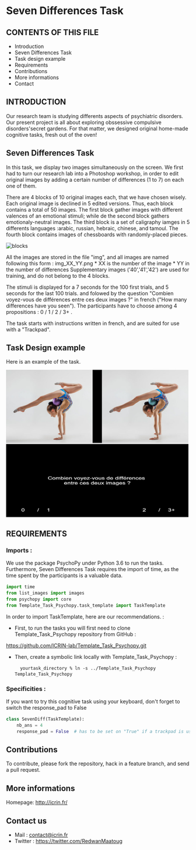 # Seven Differences Task
CONTENTS OF THIS FILE
---------------------
* Introduction
* Seven Differences Task 
* Task design example
* Requirements
* Contributions
* More informations
* Contact



INTRODUCTION
------------
Our research team is studying differents aspects of psychiatric disorders. Our present project is all about exploring obssessive compulsive disorders'secret gardens. For that matter, we designed original home-made cognitive tasks, fresh out of the oven!


Seven Differences Task 
------------

In this task, we display two images simultaneously on the screen. We first had to turn our research lab into a Photoshop workshop, in order to edit original images by adding a certain number of differences (1 to 7) on each one of them.

There are 4 blocks of 10 original images each, that we have chosen wisely. Each original image is declined in 5 edited versions. 
Thus, each block contains a total of 50 images. The first block gather images with different valences of an emotional stimuli; while de the second block gathers emotionaly-neutral images. The third block is a set of caligraphy iamges in 5 differents languages :arabic, russian, hebraic, chinese, and tamoul. The fourth block contains images of chessboards with randomly-placed pieces. 

![blocks](https://user-images.githubusercontent.com/92592951/168604208-e19e8e00-69e1-4bea-a8c7-a82b4518a2d4.png)


All the images are stored in the file "img", and all images are named following this form : img_XX_YY.png
    * XX is the number of the image
    * YY in the number of differences 
Supplementary images ('40','41','42') are used for training, and do not belong to the 4 blocks.

The stimuli is displayed for a 7 seconds for the 100 first trials, and 5 seconds for the last 100 trials. and folowed by the question "Combien voyez-vous de différences entre ces deux images ?" in french ("How many differences have you seen"). 
The participants have to choose among 4 propositions : 0 / 1 / 2 / 3+ . 

The task starts with instructions written in french, and are suited for use with a "Trackpad". 



Task Design example
------------

Here is an example of the task. 

<img src="img_example_readme/img_40_2.png" width="500" height="200"/>
<img src="img_example_readme/question.png" width="500" height="200"/>



REQUIREMENTS
------------
### Imports : 

We use the package PsychoPy under Python 3.6 to run the tasks. Furthermore, Seven Differences Task requires the import of time, as the time spent by the participants is a valuable data.

```python
import time
from list_images import images
from psychopy import core
from Template_Task_Psychopy.task_template import TaskTemplate
```
In order to import TaskTemplate, here are our recommendations. : 

* First, to run the tasks you will first need to clone Template_Task_Psychopy repository from GitHub : 

https://github.com/ICRIN-lab/Template_Task_Psychopy.git

* Then, create a symbolic link locally with Template_Task_Psychopy : 

        yourtask_directory % ln -s ../Template_Task_Psychopy Template_Task_Psychopy


### Specificities : 

If you want to try this cognitive task using your keyboard, don't forget to switch the response_pad to False


```python
class SevenDiff(TaskTemplate):
    nb_ans = 4
    response_pad = False  # has to be set on "True" if a trackpad is used.
```





Contributions
------------

To contribute, please fork the repository, hack in a feature branch, and send a pull request.





## More informations 

Homepage: http://icrin.fr/

## Contact us

* Mail : contact@icrin.fr
* Twitter : https://twitter.com/RedwanMaatoug


